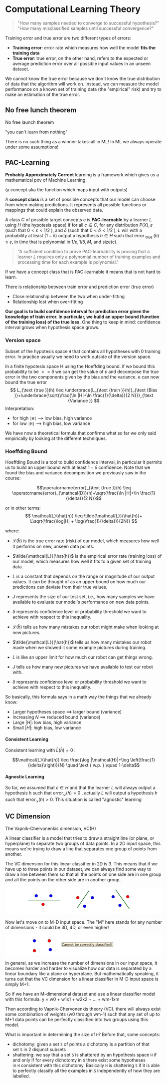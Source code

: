 
# Computational Learning Theory


> "How many samples needed to converge to successful hypothesis?"
> "How many misclassified samples until successful convergence?"

Training error and true error are two different types of errors:

- **Training error**: error rate which measures how well the model **fits the training data**
- **True error**: true error, on the other hand, refers to the expected or average prediction error over all possible input values in an unseen dataset.

We cannot know the true error because we don't know the true distribution of data that the algorithm will work on. Instead, we can measure the model performance on a known set of training data (the "empirical" risk) and try to make an estimation of the true error.


## No free lunch theorem 

No free launch theorem 

"you can't learn from nothing"

There is no such thing as a winner-takes-all in ML! In ML we always operate under some assumptions!



## PAC-Learning

**Probably Approximately Correct** learning is a framework which gives us a mathematical pov of Machine Learning. 

(a concept aka the function which maps input with outputs)

A **concept class** is a set of possible concepts that our model can choose from when making predictions. It represents all possible functions or mappings that could explain the observed data.

A class $C$ of possible target concepts $c$ is **PAC-learnable** by a learner $L$ using $H$ (the hypotesis space) if for all $c \in C$, for any distribution $P(X), \varepsilon$ (such that $0<\varepsilon<1 / 2$ ), and $\delta$ (such that $0<\delta<1 / 2$ ), $L$ will with a probability at least $(1-\delta)$ output a hypothesis $h \in H$ such that error $_{\text {true }}(h) \leq \varepsilon$, in time that is polynomial in $1 / \varepsilon, 1 / \delta, M$, and size(c).

> "A sufficient condition to prove PAC-learnability is proving that a learner $L$ requires only a polynomial number of training examples and processing time for each example is polynomial."

If we have a concept class that is PAC-learnable it means that is not hard to learn. 



There is relationship between train error and prediction error (true error)

- Close relationship between the two when under-fitting
- Relationship lost when over-fitting

**Our goal is to build confidence interval for prediction error given the knowledge of train error. In particular, we build an upper bound (function of the training loss) of the true loss.**
One thing to keep in mind: confidence interval grows when hypothesis space grows.

### Version space 

Subset of the hypotesis space `H` that contains all hypotheses with 0 training error.
In practice usually we need to work outside of the version space.


In a finite hypotesis space $\mathrm{H}$ using the Hoeffding bound.  if we bound this probability to be $<=\delta$ we can get the value of $\varepsilon$ and decompose the true error in the two components given by the bias and the variance. e can now bound the true error
$$
L_{\text {true }}(h) \leq \underbrace{L_{\text {train }}(h)}_{\text {Bias }}+\underbrace{\sqrt{\frac{\ln |H|+\ln \frac{1}{\delta}}{2 N}}}_{\text {Variance }}
$$
Interpretation:

-   for high `|H|` --> low bias, high variance
-   for low `|H|` --> high bias, low variance

We have now a theoretical formula that confirms what so far we only said empirically by looking at the different techniques.


### Hoeffding Bound


Hoeffding Bound is a tool to build confidence interval, in particular it permits us to build an upper bound with at least $1-\delta$ confidence. Note that we found the bias and variance decomposition we previously saw in the course:

$$\operatorname{error}_{\text {true }}(h) \leq \operatorname{error}_{\mathcal{D}}(h)+\sqrt{\frac{\ln |H|+\ln \frac{1}{\delta}}{2 N}}$$


or in other terms: 
$$
\mathcal{L}(\hat{h}) \leq \tilde{\mathcal{L}}(\hat{h})+ L\sqrt{\frac{\log|H| + \log(\frac{1}{\delta})}{2N}}
$$

where:

- $\mathcal{L}(\hat{h})$ is the true error rate (risk) of our model, which measures how well it performs on new, unseen data points.
- $\tilde{\mathcal{L}}(\hat{h})$ is the empirical error rate (training loss) of our model, which measures how well it fits to a given set of training data.
- $L$ is a constant that depends on the range or magnitude of our output values. It can be thought of as an upper bound on how much our predictions can deviate from their true values.
- $J$ represents the size of our test set, i.e., how many samples we have available to evaluate our model's performance on new data points.
- $\delta$ represents confidence level or probability threshold we want to achieve with respect to this inequality.

- $\mathcal{L}(\hat{h})$ tells us how many mistakes our robot might make when looking at new pictures.
- $\tilde{\mathcal{L}}(\hat{h})$ tells us how many mistakes our robot made when we showed it some example pictures during training.
- $L$ is like an upper limit for how much our robot can get things wrong.
- $J$ tells us how many new pictures we have available to test our robot with.
- $\delta$ represents confidence level or probability threshold we want to achieve with respect to this inequality.

So basically, this formula says in a math way the things that we already know: 

- Larger hypotheses space $\implies$ larger bound (variance)
- Increasing $N$ $\implies$ reduced bound (variance)
- Large $|H|$: low bias, high variance
- Small $|H|$: high bias, low variance


#### Consistent Learning

Consistent learning with $\hat{L}(\hat{h})=0$ : 

$$\mathcal{L}(\hat{h}) \leq \frac{\log |\mathcal{H}|+\log \left(\frac{1}{\delta}\right)}{N} \quad \text { w.p. } \quad 1-\delta$$



#### Agnostic Learning

So far, we assumed that $c \in H$ and that the learner $L$ will always output a hypothesis $h$ such that $\operatorname{error}_{\mathcal{D}}(h)=0$ , actually $L$ will output a hypothesis $h$ such that $\operatorname{error}_{\mathcal{D}}(h)>0$.
This situation is called "agnostic" learning


## VC Dimension

The Vapnik-Chervonenkis dimension, VC(H)

A linear classifier is a model that tries to draw a straight line (or plane, or hyperplane) to separate two groups of data points. In a 2D input space, this means we're trying to draw a line that separates one group of points from another.

The VC dimension for this linear classifier in 2D is 3. This means that if we have up to three points in our dataset, we can always find some way to draw a line between them so that all the points on one side are in one group and all the points on the other side are in another group.

![](images/f7dbde16427ae1ca20d2e20c3ada1913.png)

Now let's move on to M-D input space. The "M" here stands for any number of dimensions - it could be 3D, 4D, or even higher!

![](images/Pasted%20image%2020230424181820.png)

In general, as we increase the number of dimensions in our input space, it becomes harder and harder to visualize how our data is separated by a linear boundary like a plane or hyperplane. But mathematically speaking, it turns out that the VC dimension for a linear classifier in M-D input space is simply M+1.

So if we have an M-dimensional dataset and use a linear classifier model with this formula: y = w0 + w1x1 + w2x2 + ... + wm-1xm

Then according to Vapnik-Chervonenkis theory (VC), there will always exist some combination of weights (w0 through wm-1) such that any set of up to M+1 data points can be perfectly classified into two groups using this model.



What is important in determining the size of `H`? Before that, some concepts:

-   dichotomy: given a set `S` of points a dichotomy is a partition of that set `S` in 2 disjunct subsets
-   shattering: we say that a set `S` is shattered by an hypothesis space `H` if and only if for every dichotomy in `S` there exist some hypotheses in `H` consistent with this dichotomy. Basically `H` is shattering `S` if it is able to perfectly classify all the examples in `S` independently of how they are labelled.

